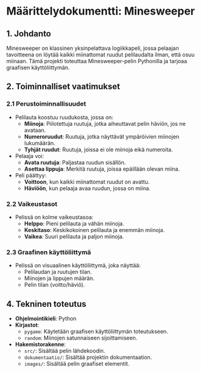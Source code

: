# **Määrittelydokumentti: Minesweeper**

## **1. Johdanto**
Minesweeper on klassinen yksinpelattava logiikkapeli, jossa pelaajan tavoitteena on löytää kaikki miinattomat ruudut pelilaudalta ilman, että osuu miinaan. Tämä projekti toteuttaa Minesweeper-pelin Pythonilla ja tarjoaa graafisen käyttöliittymän.

## **2. Toiminnalliset vaatimukset**

### **2.1 Perustoiminnallisuudet**
- Pelilauta koostuu ruudukosta, jossa on:
  - **Miinoja**: Piilotettuja ruutuja, jotka aiheuttavat pelin häviön, jos ne avataan.
  - **Numeroruudut**: Ruutuja, jotka näyttävät ympäröivien miinojen lukumäärän.
  - **Tyhjät ruudut**: Ruutuja, joissa ei ole miinoja eikä numeroita.
- Pelaaja voi:
  - **Avata ruutuja**: Paljastaa ruudun sisällön.
  - **Asettaa lippuja**: Merkitä ruutuja, joissa epäillään olevan miina.
- Peli päättyy:
  - **Voittoon**, kun kaikki miinattomat ruudut on avattu.
  - **Häviöön**, kun pelaaja avaa ruudun, jossa on miina.

### **2.2 Vaikeustasot**
- Pelissä on kolme vaikeustasoa:
  - **Helppo**: Pieni pelilauta ja vähän miinoja.
  - **Keskitaso**: Keskikokoinen pelilauta ja enemmän miinoja.
  - **Vaikea**: Suuri pelilauta ja paljon miinoja.

### **2.3 Graafinen käyttöliittymä**
- Pelissä on visuaalinen käyttöliittymä, joka näyttää:
  - Pelilaudan ja ruutujen tilan.
  - Miinojen ja lippujen määrän.
  - Pelin tilan (voitto/häviö).

## **4. Tekninen toteutus**
- **Ohjelmointikieli**: Python
- **Kirjastot**:
  - `pygame`: Käytetään graafisen käyttöliittymän toteutukseen.
  - `random`: Miinojen satunnaiseen sijoittamiseen.
- **Hakemistorakenne**:
  - `src/`: Sisältää pelin lähdekoodin.
  - `dokumentaatio/`: Sisältää projektin dokumentaation.
  - `images/`: Sisältää pelin graafiset elementit.
